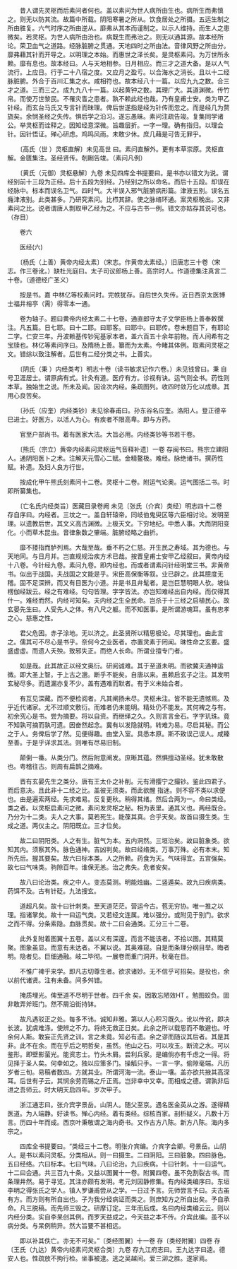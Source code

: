 <!-- { "loadSidebar": true } -->
　　昔人谓先灵枢而后素问者何也。盖以素问为世人病所由生也。病所生而弗慎之。则无以防其流。故篇中所载。阴阳寒暑之所从。饮食居处之所摄。五运生制之所由胜复。六气时序之所由逆从。靡弗从其本而谨制之。以示人维持。而生人之患微矣。若灵枢。为世人病所由治也。病既生而弗治之。则无以通其源。故本经所论。荣卫血气之道路。经脉脏腑之贯通。天地四时之所由法。音律风野之所由分。靡弗藉其针而开导之。以明理之本始。而惠世之泽长矣。是灵枢素问。为万世所永赖。靡有息也。故本经曰。人与天地相参。日月相应。而三才之道大备。是以人气流行。上应日。行于二十八宿之度。又应月之盈亏。以合海水之消长。且以十二经脉脏腑。外合于百川汇集之水。咸相符也。故本经八十一篇。以应九九之数。合三才之道。三而三之。成九九八十一篇。以起黄钟之数。其理广大。其道渊微。传竹帛。而使万世黎民。不罹灾眚之患者。孰不赖此经也哉。乃有皇甫士安。类为甲乙针经。而玄台马氏又专言针而昧理。俾后世遂指是经为针传而忽之。而是经几为赘旒矣。余悯圣经之失传。惧后学之沿习。遂忘愚昧。素问注疏告竣。复集同学诸公。举灵枢而诠释之。因知经意深微。旨趣层折。一字一理。确有指归。以理会针。因针悟证。殚心研虑。鸡鸣风雨。未敢少休。庶几藉是可告无罪乎。

　　〔高氏（世 ）灵枢直解〕未见高世 曰。素问直解外。更有本草崇原。灵枢直解。金匮集注。圣经贤传。剞劂告竣。（素问凡例）

　　〔黄氏（元御）灵枢悬解〕九卷 未见四库全书提要曰。是书亦以错文为说。谓经别前十三段为正经。后十五段为别经。乃经别之所以命名。而后十五段。却误在经脉中。标本而误名卫气。四时气。大半误入邪气脏腑病形篇。津液五别。误名五癃津液别。此类甚多。乃研究素问。比栉其辞。使之脉络环通。案灵枢晚出。又非素问之比。说者谓唐人剽取甲乙经为之。不应与古书一例。错文亦姑存其说可也。（存目）

　　卷六

　　医经(六)

　　〔杨氏（上善）黄帝内经太素〕（宋志。作黄帝太素经。）旧唐志三十卷（宋志。作三卷讹。）缺杜光庭曰。太子司议郎杨上善。高宗时人。作道德集注真言二十卷。（道德经广圣义）

　　按是书。嘉 中林亿等校素问时。完帙犹存。自后世久失传。近日西京太医博士福井榕亭（需）得零本一通。

　　卷为轴子。题曰黄帝内经太素二十七卷。通直郎守太子文学臣杨上善奉敕撰注。凡五篇。日七耶。曰十二耶。曰耶客。曰耶中。曰耶传。卷末题目下，有耶论二字。仁安三年。丹波赖基传钞宪基家本者。盖六百五十余年前物。而人间希有之宝牍也。林亿等素问序曰。及隋杨上善。纂而为太素。今睹其体例。取素问灵枢之文。错综以致注解者。后世有二经分类之书。上善实。

　　〔阴氏（秉 ）内经类考〕明志十卷（读书敏求记作六卷。）未见钱曾曰。秉 自号卫涯居士。谓原病有式。针灸有道。医疗有方。诊视有诀。运气则全书。药性则本草。独始生之说。所未及闻。因诠次内经。条疏图列。收四时敛万化以成章。其用心良苦矣。

　　〔孙氏（应奎）内经类钞〕未见徐春甫曰。孙东谷名应奎。洛阳人。登正德辛巳进士。好医方。以活人为心。有疾者不限高卑。即与方药。

　　官至户部尚书。着有医家大法。大旨必用。内经类钞等书若干卷。

　　〔熊氏（宗立）黄帝内经素问灵枢运气音释补遗〕一卷 存闽书曰。熊宗立建阳人。通阴阳医卜之术。注解天元雪心二赋。金精鳌极。难经。脉绝诸书。撰药性赋。补遗。及妇人良方行世。

　　按成化甲午熊氏刻素问十二卷。灵枢十二卷。附运气论奥。运气图括二书。时即所纂集也。

　　〔亡名氏内经类旨〕医藏目录卷阙 未见〔张氏（介宾）类经〕明志四十二卷 存自序曰。内经者。三坟之一。盖自轩辕帝。同岐伯鬼臾区等六臣相讨论。发明至理。以遗教后世。其文义高古渊微。上极天文。下穷地纪。中悉人事。大而阴阳变化。小而草木昆虫。音律象数之肇端。脏腑经略之曲折。

　　靡不搂指而胪列焉。大哉至哉。垂不朽之仁慈。开生民之寿域。其为德也。与天地同。与日月并。岂直规规治疾方术已哉。按晋皇甫士安甲乙经叙曰。黄帝内经十八卷。今针经九卷。素问九卷。即内经也。而或者谓素问针经明堂三书。非黄帝书。似出于战国。夫战国之文能是乎。宋臣高保衡等叙。业已辟之。此其臆度无稽。固不足深辨。而又有目医为小道。并是书且弁髦者。是岂巨慧明眼人欤。坡仙楞伽经跋云。经之有难经。句句皆理。字字皆法。亦岂知难经出自内经。而仅得其什一。难经而然。内经可知矣。夫内经之生全民命。岂杀于十三经之启植民心。故玄晏先生曰。人受先人之体。有八尺之躯。而不知医事。是所谓游魂耳。虽有忠孝之心。慈惠之性。

　　君父危困。赤子涂地。无以济之。此圣贤所以精思极论。尽其理也。由此言之。儒其可不尽心是书乎。奈何今之业医者。亦置灵素于罔闻。昧性命之玄要。盛盛虚虚。而遗人夭殃。致邪失正。而绝人长命。所谓业擅专门者。

　　如是哉。此其故正以经文奥衍。研阅诚难。其于至道未明。而欲冀夫通神运微。即大圣上智。于上古之邈。断乎不能矣。自唐以来。虽赖启玄子之注。其发明玄秘尽多。而遗漏亦复不少。盖有遇难而默者。有于义未始合者。

　　有互见深藏。而不便检阅者。凡其阐扬未尽。灵枢未注。皆不能无遗憾焉。及乎近代诸家。尤不过顺文敷衍。而难者仍未能明。精处仍不能发。其何裨之与有。初余究心是书。尝为摘要。将以自资。而继绎之久。久则言言金石。字字玑珠。竟不知孰可摘而孰可遗。因奋然起念。冀有以发隐就明。转难为易。尽启其秘。而公之于人。务俾后学了然。见便得趣。由堂入室。具悉本原。斯不致误己误人。咸臻至善。于是乎详求其法。则唯有尽易旧制。

　　颠倒一番。从类分门。然后附意阐发。庶晰其蕴。然惧擅动圣经。犹未敢散也。粤稽往古。则周有扁鹊之摘难。

　　晋有玄晏先生之类分。唐有王太仆之补削。元有滑撄宁之撮钞。鉴此四君子。而后意决。且此非十二经之比。盖彼无须类。而此欲醒 指迷。则不容不类以求便也。由是遍索两经。先求难易。反复更秋。稍得其绪。然后合两为一。命曰类经。类之者。以灵枢启素问之微。素问发灵枢之秘。相为表里。通其义也。两经既合。乃分为十二类。夫人之大事。莫若死生。能葆其真。合乎天矣。故首曰摄生类。生成之道。两仪主之。阴阳既立。三才位矣。

　　故二曰阴阳类。人之有生。脏气为本。五内洞然。三垣治矣。故曰脏象类。欲知其内。须察其外。脉色通神。吉凶判矣。故曰经络类。万事万殊。必有本末。知所先后。握其要矣。故六曰标本类。人之所赖。药食为天。气味得宜。五宫强矣。故七曰气味类。驹隙百年。谁保无恙。治之弗失。危者安矣。

　　故八曰论治类。疾之中人。变态莫测。明能烛幽。二竖遁矣。故九曰疾病类。药饵不及。古有针砭。九法搜玄。

　　道超凡矣。故十曰针刺类。至天道茫茫。营运今古。苞无穷协。唯一推之以理。指诸掌矣。故十一曰运气类。又若经文连属。难以强分。或附见于别门。欲求之而不得。分条索隐。血脉贯矣。故十二曰会通类。汇分三十二卷。

　　此外复附着图翼十五卷。盖以义有深邃。而言不能该者。不拾以图。其精莫聚。图象虽显。而意有未达者。不翼以说。其奥难窥。自是而条理分纲目举。晦者明。隐者见。巨细通融。岐二毕彻。一展卷而重门洞开。秋毫在目。

　　不惟广裨乎来学。即凡志切尊生者。欲求诸妙。无不信乎可招矣。是役也，余以前代诸贤。注有未备。间多舛错。

　　掩质埋光。俾至道不尽明于世者。四千余 矣。因敢忘陋效HT 。勉图蛟负。固非敢弄斧班门。然不屑沿街持钵。

　　故凡遇驳正之处。每多不讳。诚知非雅。第以人心积习既久。讹以传讹，即决长波。犹虞难涤。使辨之不力。将终无救正日矣。此余之所以载思而不敢避也。吁余何人斯。敢妄正先贤之训。言之未竟。知必有遗。余之谬而随议其后者。其是其非。此不在余。而在乎后之明哲矣，虽然。他山之石。可以攻玉。断流之水。可以鉴形。即壁影萤光。能资志士。竹头木屑。尝利兵家。是编倘亦有千虑之一得。将见择于圣人矣。何幸如之。独以应策多门。操觚只手。一言一字。偷隙毫端。凡历岁者三旬。易稿者数四。方就其业。所谓河海一流。泰山一壤。盖亦欲共掖其高深耳。后世有子云。其悯余劳而锡之斤正焉。岂非幸中又幸。而相成之德。谓孰非后进之吾师云。时大明天启四年。岁次甲子。

　　浙江通志曰。张介宾字景岳。山阴人。随父至京。遇名医金英从之游。遂得精医道。为人端静。好读书。殚心内经。着有类经。综核百家。剖析疑义。凡数十万言。历四十年而成。西京叶秉敬谓之海内奇书。又作古方八陈。新方八陈。海内多宗之。

　　四库全书提要曰。“类经三十二卷。明张介宾编。介宾字会卿。号景岳。山阴人。是书以素问灵枢。分类相从。则一曰摄生。二曰阴阳。三曰脏象。四曰脉色。五曰经络。六曰标本。七曰气味。八曰论治。九曰疾病。十曰针刺。十一曰运气。十二曰会通。共三百九十条。又益以图翼十一卷。附翼四卷。虽不免割裂古书。而条理井然。易于寻览。其注亦颇有发明。考元刘因静修集。有内经类编序曰。东垣李明之得张氏之学人。镇人罗谦甫尝从之学。一日过予言。先师尝言予曰。夫古虽有方。而方则有所自出也。子为我分经病证而类之。则庶知方之所自出矣。予自承命。凡三脱稿。而先师三毁之。研摩订定。三年而后成。名曰内经类编云云。则以内经分类。实自李杲创其例。而罗天益成之。今天益之本不传。介宾此编。虽不以病分类。与杲例稍异。然大旨要不甚相远。

　　即以补其佚亡。亦无不可矣。”〔类经图翼〕十一卷 存〔类经附翼〕四卷 存〔王氏（九达）黄帝内经素问灵枢合类〕九卷 存九江府志曰。王九达字曰逵。德安人也。性疏放不拘行检。坐事被逮。逃之吴越间。爱三泖之胜。遂家焉。

